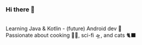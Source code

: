 ### Hi there 👋
<br>
Learning Java & Kotlin - (future) Android dev 📱<br>
Passionate about cooking 🍜🥞, sci-fi 🛸, and cats 🐈‍⬛ 
